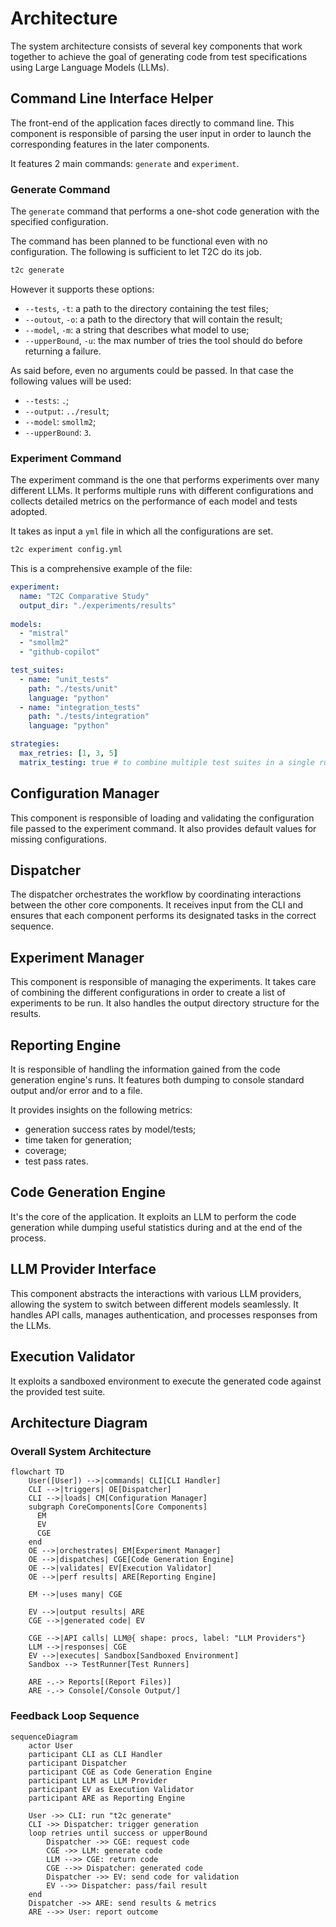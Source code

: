 # Architecture

The system architecture consists of several key components that work together to achieve the goal of generating code from test specifications using Large Language Models (LLMs).

## Command Line Interface Helper

The front-end of the application faces directly to command line. This component is responsible of parsing the user input in order to launch the corresponding features in the later components.

It features 2 main commands: `generate` and `experiment`.

### Generate Command

The `generate` command that performs a one-shot code generation with the specified configuration.

The command has been planned to be functional even with no configuration. The following is sufficient to let T2C do its job.

```bash
t2c generate
```

However it supports these options:

- `--tests`, `-t`: a path to the directory containing the test files;
- `--outout`, `-o`: a path to the directory that will contain the result;
- `--model`, `-m`: a string that describes what model to use;
- `--upperBound`, `-u`: the max number of tries the tool should do before returning a failure.

As said before, even no arguments could be passed. In that case the following values will be used:

- `--tests`: `.`;
- `--output`: `../result`;
- `--model`: `smollm2`;
- `--upperBound`: `3`.

### Experiment Command

The experiment command is the one that performs experiments over many different LLMs. It performs multiple runs with different configurations and collects detailed metrics on the performance of each model and tests adopted.

It takes as input a `yml` file in which all the configurations are set.

```bash
t2c experiment config.yml
```

This is a comprehensive example of the file:

```yaml
experiment:
  name: "T2C Comparative Study"
  output_dir: "./experiments/results"
  
models:
  - "mistral"
  - "smollm2"
  - "github-copilot"

test_suites:
  - name: "unit_tests"
    path: "./tests/unit"
    language: "python"
  - name: "integration_tests"
    path: "./tests/integration"
    language: "python"

strategies:
  max_retries: [1, 3, 5]
  matrix_testing: true # to combine multiple test suites in a single run
```

## Configuration Manager

This component is responsible of loading and validating the configuration file passed to the experiment command. It also provides default values for missing configurations.

## Dispatcher

The dispatcher orchestrates the workflow by coordinating interactions between the other core components. It receives input from the CLI and ensures that each component performs its designated tasks in the correct sequence.

## Experiment Manager

This component is responsible of managing the experiments. It takes care of combining the different configurations in order to create a list of experiments to be run. It also handles the output directory structure for the results.

## Reporting Engine

It is responsible of handling the information gained from the code generation engine's runs. It features both dumping to console standard output and/or error and to a file.

It provides insights on the following metrics:

- generation success rates by model/tests;
- time taken for generation;
- coverage;
- test pass rates.

## Code Generation Engine

It's the core of the application. It exploits an LLM to perform the code generation while dumping useful statistics during and at the end of the process.

## LLM Provider Interface

This component abstracts the interactions with various LLM providers, allowing the system to switch between different models seamlessly. It handles API calls, manages authentication, and processes responses from the LLMs.

## Execution Validator

It exploits a sandboxed environment to execute the generated code against the provided test suite.

## Architecture Diagram

### Overall System Architecture

```mermaid
flowchart TD
    User([User]) -->|commands| CLI[CLI Handler]
    CLI -->|triggers| OE[Dispatcher]
    CLI -->|loads| CM[Configuration Manager]
    subgraph CoreComponents[Core Components]
      EM
      EV
      CGE
    end
    OE -->|orchestrates| EM[Experiment Manager]
    OE -->|dispatches| CGE[Code Generation Engine]
    OE -->|validates| EV[Execution Validator]
    OE -->|perf results| ARE[Reporting Engine]

    EM -->|uses many| CGE
    
    EV -->|output results| ARE
    CGE -->|generated code| EV
    
    CGE -->|API calls| LLM@{ shape: procs, label: "LLM Providers"}
    LLM -->|responses| CGE
    EV -->|executes| Sandbox[Sandboxed Environment]
    Sandbox --> TestRunner[Test Runners]
    
    ARE -.-> Reports[(Report Files)]
    ARE -.-> Console[/Console Output/]
```

### Feedback Loop Sequence

```mermaid
sequenceDiagram
    actor User
    participant CLI as CLI Handler
    participant Dispatcher
    participant CGE as Code Generation Engine
    participant LLM as LLM Provider
    participant EV as Execution Validator
    participant ARE as Reporting Engine
    
    User ->> CLI: run "t2c generate"
    CLI ->> Dispatcher: trigger generation
    loop retries until success or upperBound
        Dispatcher ->> CGE: request code
        CGE ->> LLM: generate code
        LLM -->> CGE: return code
        CGE -->> Dispatcher: generated code
        Dispatcher ->> EV: send code for validation
        EV -->> Dispatcher: pass/fail result
    end
    Dispatcher ->> ARE: send results & metrics
    ARE -->> User: report outcome
```
